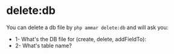 # delete:db

You can delete a db file by `php ammar delete:db` and will ask you:

* 1- What's the DB file for (create, delete, addFieldTo):
* 2- What's table name?
